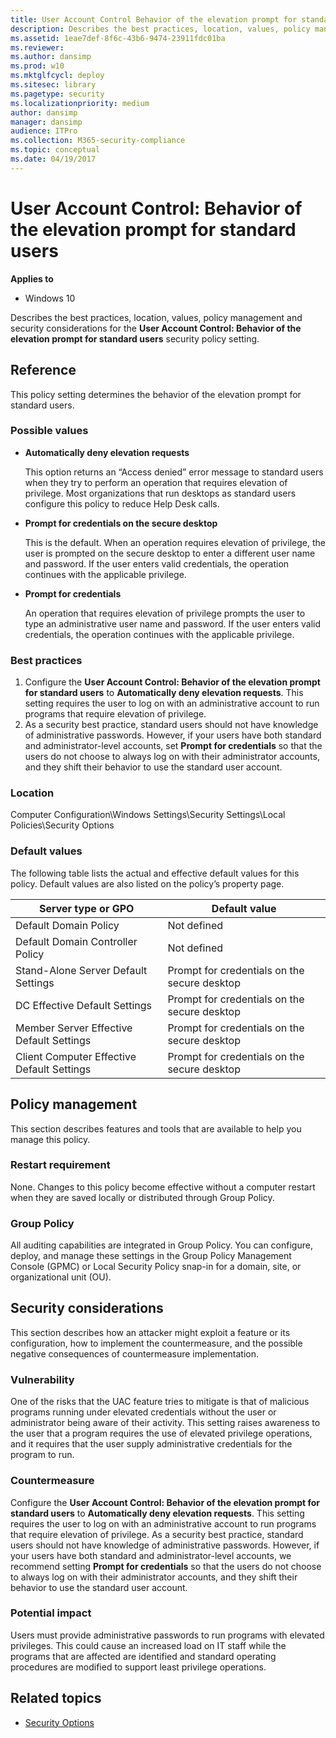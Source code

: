 ```yaml
---
title: User Account Control Behavior of the elevation prompt for standard users (Windows 10)
description: Describes the best practices, location, values, policy management and security considerations for the User Account Control Behavior of the elevation prompt for standard users security policy setting.
ms.assetid: 1eae7def-8f6c-43b6-9474-23911fdc01ba
ms.reviewer: 
ms.author: dansimp
ms.prod: w10
ms.mktglfcycl: deploy
ms.sitesec: library
ms.pagetype: security
ms.localizationpriority: medium
author: dansimp
manager: dansimp
audience: ITPro
ms.collection: M365-security-compliance
ms.topic: conceptual
ms.date: 04/19/2017
---
```


# User Account Control: Behavior of the elevation prompt for standard users

**Applies to**
-   Windows 10

Describes the best practices, location, values, policy management and security considerations for the **User Account Control: Behavior of the elevation prompt for standard users** security policy setting.

## Reference

This policy setting determines the behavior of the elevation prompt for standard users.

### Possible values

-   **Automatically deny elevation requests**

    This option returns an “Access denied” error message to standard users when they try to perform an operation that requires elevation of privilege. Most organizations that run desktops as standard users configure this policy to reduce Help Desk calls.

-   **Prompt for credentials on the secure desktop**

    This is the default. When an operation requires elevation of privilege, the user is prompted on the secure desktop to enter a different user name and password. If the user enters valid credentials, the operation continues with the applicable privilege.

-   **Prompt for credentials**

    An operation that requires elevation of privilege prompts the user to type an administrative user name and password. If the user enters valid credentials, the operation continues with the applicable privilege.

### Best practices

1.  Configure the **User Account Control: Behavior of the elevation prompt for standard users** to **Automatically deny elevation requests**. This setting requires the user to log on with an administrative account to run programs that require elevation of privilege.
2.  As a security best practice, standard users should not have knowledge of administrative passwords. However, if your users have both standard and administrator-level accounts, set **Prompt for credentials** so that the users do not choose to always log on with their administrator accounts, and they shift their behavior to use the standard user account.

### Location

Computer Configuration\\Windows Settings\\Security Settings\\Local Policies\\Security Options

### Default values

The following table lists the actual and effective default values for this policy. Default values are also listed on the policy’s property page.

| Server type or GPO | Default value |
| - | - |
| Default Domain Policy | Not defined| 
| Default Domain Controller Policy | Not defined| 
| Stand-Alone Server Default Settings | Prompt for credentials on the secure desktop| 
| DC Effective Default Settings | Prompt for credentials on the secure desktop| 
| Member Server Effective Default Settings | Prompt for credentials on the secure desktop| 
| Client Computer Effective Default Settings | Prompt for credentials on the secure desktop| 
 
## Policy management

This section describes features and tools that are available to help you manage this policy.

### Restart requirement

None. Changes to this policy become effective without a computer restart when they are saved locally or distributed through Group Policy.

### Group Policy

All auditing capabilities are integrated in Group Policy. You can configure, deploy, and manage these settings in the Group Policy Management Console (GPMC) or Local Security Policy snap-in for a domain, site, or organizational unit (OU).

## Security considerations

This section describes how an attacker might exploit a feature or its configuration, how to implement the countermeasure, and the possible negative consequences of countermeasure implementation.

### Vulnerability

One of the risks that the UAC feature tries to mitigate is that of malicious programs running under elevated credentials without the user or administrator being aware of their activity. This setting raises awareness to the user that a program requires the use of elevated privilege operations, and it requires that the user supply administrative credentials for the program to run.

### Countermeasure

Configure the **User Account Control: Behavior of the elevation prompt for standard users** to **Automatically deny elevation requests**. This setting requires the user to log on with an administrative account to run programs that require elevation of privilege. As a security best practice, standard users should not have knowledge of administrative passwords. However, if your users have both standard and administrator-level accounts, we recommend setting **Prompt for credentials** so that the users do not choose to always log on with their administrator accounts, and they shift their behavior to use the standard user account.

### Potential impact

Users must provide administrative passwords to run programs with elevated privileges. This could cause an increased load on IT staff while the programs that are affected are identified and standard operating procedures are modified to support least privilege operations.

## Related topics

- [Security Options](/windows/device-security/security-policy-settings/security-options)
